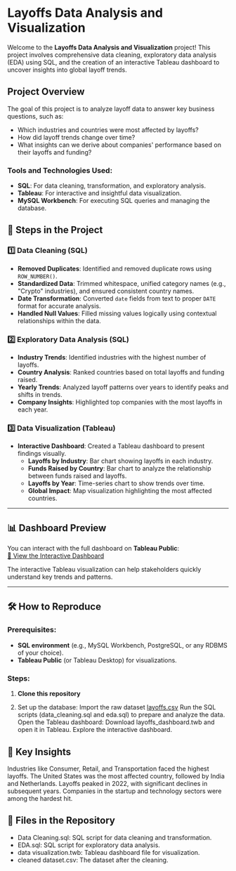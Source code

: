 # Layoffs Data Analysis and Visualization

Welcome to the **Layoffs Data Analysis and Visualization** project! This project involves comprehensive data cleaning, exploratory data analysis (EDA) using SQL, and the creation of an interactive Tableau dashboard to uncover insights into global layoff trends.



## Project Overview

The goal of this project is to analyze layoff data to answer key business questions, such as:
- Which industries and countries were most affected by layoffs?
- How did layoff trends change over time?
- What insights can we derive about companies' performance based on their layoffs and funding?

### Tools and Technologies Used:
- **SQL**: For data cleaning, transformation, and exploratory analysis.
- **Tableau**: For interactive and insightful data visualization.
- **MySQL Workbench**: For executing SQL queries and managing the database.



## 📂 Steps in the Project

### 1️⃣ Data Cleaning (SQL)
- **Removed Duplicates**: Identified and removed duplicate rows using `ROW_NUMBER()`.
- **Standardized Data**: Trimmed whitespace, unified category names (e.g., "Crypto" industries), and ensured consistent country names.
- **Date Transformation**: Converted `date` fields from text to proper `DATE` format for accurate analysis.
- **Handled Null Values**: Filled missing values logically using contextual relationships within the data.

### 2️⃣ Exploratory Data Analysis (SQL)
- **Industry Trends**: Identified industries with the highest number of layoffs.
- **Country Analysis**: Ranked countries based on total layoffs and funding raised.
- **Yearly Trends**: Analyzed layoff patterns over years to identify peaks and shifts in trends.
- **Company Insights**: Highlighted top companies with the most layoffs in each year.

### 3️⃣ Data Visualization (Tableau)
- **Interactive Dashboard**: Created a Tableau dashboard to present findings visually.
  - **Layoffs by Industry**: Bar chart showing layoffs in each industry.
  - **Funds Raised by Country**: Bar chart to analyze the relationship between funds raised and layoffs.
  - **Layoffs by Year**: Time-series chart to show trends over time.
  - **Global Impact**: Map visualization highlighting the most affected countries.

---

## 📊 Dashboard Preview

You can interact with the full dashboard on **Tableau Public**:  
[🔗 View the Interactive Dashboard](https://public.tableau.com/views/Laidoffsvisualization/Dashboard1?:language=en-US&:sid=&:redirect=auth&:display_count=n&:origin=viz_share_link)

The interactive Tableau visualization can help stakeholders quickly understand key trends and patterns.

---

## 🛠️ How to Reproduce

### Prerequisites:
- **SQL environment** (e.g., MySQL Workbench, PostgreSQL, or any RDBMS of your choice).
- **Tableau Public** (or Tableau Desktop) for visualizations.

### Steps:
1. **Clone this repository**

2. Set up the database:
Import the raw dataset [layoffs.csv](https://github.com/AlexTheAnalyst/MySQL-YouTube-Series/blob/main/layoffs.csv)
Run the SQL scripts (data_cleaning.sql and eda.sql) to prepare and analyze the data.
Open the Tableau dashboard:
Download layoffs_dashboard.twb and open it in Tableau.
Explore the interactive dashboard.

## 🔑 Key Insights
Industries like Consumer, Retail, and Transportation faced the highest layoffs.
The United States was the most affected country, followed by India and Netherlands.
Layoffs peaked in 2022, with significant declines in subsequent years.
Companies in the startup and technology sectors were among the hardest hit.

## 📎 Files in the Repository
- Data Cleaning.sql: SQL script for data cleaning and transformation.
- EDA.sql: SQL script for exploratory data analysis.
- data visualization.twb: Tableau dashboard file for visualization.
- cleaned dataset.csv: The dataset after the cleaning.
